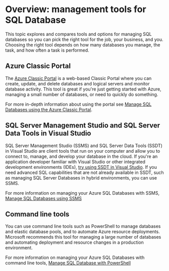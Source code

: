 <properties 
	pageTitle="Overview: management tools for SQL Database" 
	description="Compares tools and options for managing Azure SQL Database" 
	services="sql-database" 
	documentationCenter="" 
	authors="TigerMint" 
	manager="" 
	editor=""/>

<tags 
	ms.service="sql-database" 
	ms.workload="data-management" 
	ms.tgt_pltfrm="na" 
	ms.devlang="na" 
	ms.topic="article" 
	ms.date="04/15/2015" 
	ms.author="vinsonyu"/>

# Overview: management tools for SQL Database

This topic explores and compares tools and options for managing SQL databases so you can pick the right tool for the job, your business, and you. Choosing the right tool depends on how many databases you manage, the task, and how often a task is performed.



## Azure Classic Portal


The [Azure Classic Portal](http://portal.azure.com) is a web-based Classic Portal where you can create, update, and delete databases and logical servers and monitor database activity. This tool is great if you're just getting started with Azure, managing a small number of databases, or need to quickly do something. 

For more in-depth information about using the portal see [Manage SQL Databases using the Azure Classic Portal](sql-database-manage-portal.md).

## SQL Server Management Studio and SQL Server Data Tools in Visual Studio


SQL Server Management Studio (SSMS) and SQL Server Data Tools (SSDT) in Visual Studio are client tools that run on your computer and allow you to connect to, manage, and develop your database in the cloud. If you're an application developer familiar with Visual Studio or other integrated development environments (IDEs), [try using SSDT in Visual Studio](https://msdn.microsoft.com/library/mt204009.aspx). If you need advanced SQL capabilities that are not already available in SSDT, such as managing SQL Server Databases in hybrid environments, you can use SSMS.

For more information on managing your Azure SQL Databases with SSMS, [Manage SQL Databases using SSMS](sql-database-manage-azure-ssms.md)


## Command line tools

You can use command line tools such as PowerShell to manage databases and elastic database pools, and to automate Azure resource deployments. Microsoft recommends this tool for managing a large number of databases and automating deployment and resource changes in a production environment. 

For more information on managing your Azure SQL Databases with command line tools, [Manage SQL Database with PowerShell](sql-database-command-line-tools.md)
 
